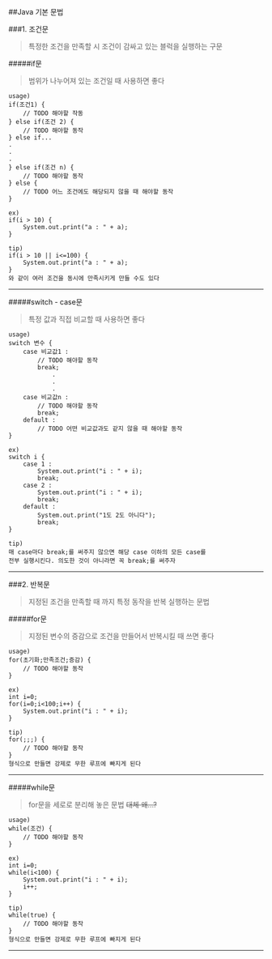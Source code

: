##Java 기본 문법

###1. 조건문
>특정한 조건을 만족할 시 조건이 감싸고 있는 블럭을 실행하는 구문  

#####if문
>범위가 나누어져 있는 조건일 때 사용하면 좋다

```
usage)
if(조건1) {
	// TODO 해야할 작동
} else if(조건 2) {
	// TODO 해야할 동작
} else if...
.
.
.
} else if(조건 n) {
	// TODO 해야할 동작
} else {
	// TODO 어느 조건에도 해당되지 않을 때 해야할 동작
}
```
```
ex)
if(i > 10) {
	System.out.print("a : " + a);
}
```
```
tip)
if(i > 10 || i<=100) {
	System.out.print("a : " + a);
}
와 같이 여러 조건을 동시에 만족시키게 만들 수도 있다
```
---

#####switch - case문
>특정 값과 직접 비교할 때 사용하면 좋다

```
usage)
switch 변수 {
	case 비교값1 :
		// TODO 해야할 동작
		break;
			.
			.
			.
	case 비교값n :
		// TODO 해야할 동작
		break;
	default :
		// TODO 어떤 비교값과도 같지 않을 때 해야할 동작
}
```
```
ex)
switch i {
	case 1 :
		System.out.print("i : " + i);
		break;
	case 2 :
		System.out.print("i : " + i);
		break;
	default :
		System.out.print("1도 2도 아니다");
		break;
}
```
```
tip)
매 case마다 break;를 써주지 않으면 해당 case 이하의 모든 case를
전부 실행시킨다. 의도한 것이 아니라면 꼭 break;를 써주자
```
---
###2. 반복문
>지정된 조건을 만족할 때 까지 특정 동작을 반복 실행하는 문법

#####for문
>지정된 변수의 증감으로 조건을 만들어서 반복시킬 때 쓰면 좋다

```
usage)
for(초기화;만족조건;증감) {
	// TODO 해야할 동작
}
```
```
ex)
int i=0;
for(i=0;i<100;i++) {
	System.out.print("i : " + i);
}
```
```
tip)
for(;;;) {
	// TODO 해야할 동작
}
형식으로 만들면 강제로 무한 루프에 빠지게 된다
```

---

#####while문
>for문을 세로로 분리해 놓은 문법 <del>대체 왜...?</del>

```
usage)
while(조건) {
	// TODO 해야할 동작
}
```
```
ex)
int i=0;
while(i<100) {
	System.out.print("i : " + i);
	i++;
}
```
```
tip)
while(true) {
	// TODO 해야할 동작
}
형식으로 만들면 강제로 무한 루프에 빠지게 된다
```
---
